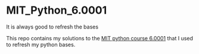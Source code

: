 # MIT_Python_6.0001
It is always good to refresh the bases

This repo contains my solutions to the 
[MIT python course 6.0001](https://ocw.mit.edu/courses/electrical-engineering-and-computer-science/6-0001-introduction-to-computer-science-and-programming-in-python-fall-2016/lecture-slides-code/) that I used to refresh my python bases. 


